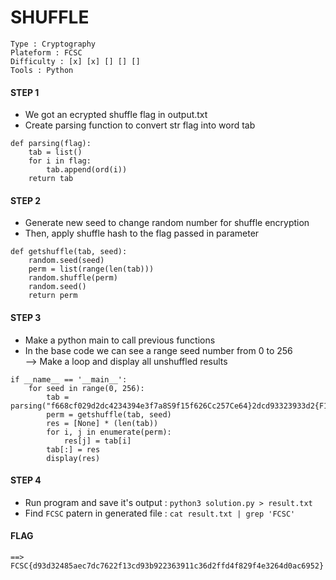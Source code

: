 # SHUFFLE
```
Type : Cryptography
Plateform : FCSC
Difficulty : [x] [x] [] [] []
Tools : Python
```
#### STEP 1
 - We got an ecrypted shuffle flag in output.txt
 - Create parsing function to convert str flag into word tab
```
def parsing(flag):
    tab = list()
    for i in flag:
        tab.append(ord(i))
    return tab
 ```
#### STEP 2
 - Generate new seed to change random number for shuffle encryption
 - Then, apply shuffle hash to the flag passed in parameter
```
def getshuffle(tab, seed):
    random.seed(seed)
    perm = list(range(len(tab)))
    random.shuffle(perm)
    random.seed()
    return perm
```
#### STEP 3
- Make a python main to call previous functions
- In the base code we can see a range seed number from 0 to 256</br>
--> Make a loop and display all unshuffled results
```
if __name__ == '__main__':
    for seed in range(0, 256):
        tab = parsing("f668cf029d2dc4234394e3f7a8S9f15f626Cc257Ce64}2dcd93323933d2{F1a1cd29db")
        perm = getshuffle(tab, seed)
        res = [None] * (len(tab))
        for i, j in enumerate(perm):
            res[j] = tab[i]
        tab[:] = res
        display(res)
```
#### STEP 4
 - Run program and save it's output :
`python3 solution.py > result.txt`
 - Find `FCSC` patern in generated file :
`cat result.txt | grep 'FCSC'`
#### FLAG
`==> FCSC{d93d32485aec7dc7622f13cd93b922363911c36d2ffd4f829f4e3264d0ac6952}`